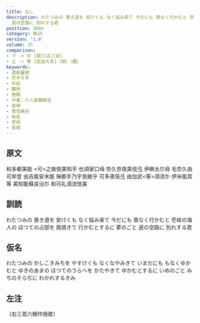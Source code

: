 ```yaml
---
title: なし
description: わたつみの 畏き道を 安けくも なく悩み来て 今だにも 喪なく行かむと 壱岐の海人の ほつての占部を 肩焼きて 行かむとするに 夢のごと
  道の空路に 別れする君
position: 3694
category: 巻15
version: '1.0'
volume: 15
comparison:
- 下 -> 可 [類][古][紀]
- 土 -> 等 [岩波大系]（塙）（楓）
keywords:
- 遣新羅使
- 天平８年
- 年紀
- 羈旅
- 挽歌
- 作者：六人部鯖麻呂
- 哀悼
- 雪宅麻呂
- 地名
- 壱岐
- 長崎
---
```


## 原文

和多都美能 <可>之故伎美知乎 也須家口母 奈久奈夜美伎弖 伊麻太尓母 毛奈久由可牟登 由吉能安末能 保都手乃宇良敝乎 可多夜伎弖 由加武<等>須流尓 伊米能其等 美知能蘇良治尓 和可礼須流伎美

## 訓読

わたつみの 畏き道を 安けくも なく悩み来て 今だにも 喪なく行かむと 壱岐の海人の ほつての占部を 肩焼きて 行かむとするに 夢のごと 道の空路に 別れする君

## 仮名

わたつみの かしこきみちを やすけくも なくなやみきて いまだにも もなくゆかむと ゆきのあまの ほつてのうらへを かたやきて ゆかむとするに いめのごと みちのそらぢに わかれするきみ

## 左注

（右三首六鯖作挽歌）
